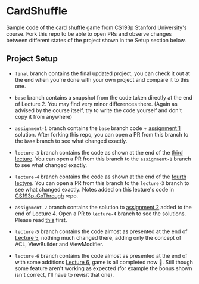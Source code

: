 # CardShuffle

Sample code of the card shuffle game from CS193p Stanford University's course. Fork this repo to be able to open PRs and observe changes between different states of the project shown in the Setup section below.

## Project Setup

- `final` branch contains the final updated project, you can check it out at the end when you're done with your own project and compare it to this one.

- `base` branch contains a snapshot from the code taken directly at the end of Lecture 2. You may find very minor differences there. (Again as advised by the course itself, try to write the code yourself and don't copy it from anywhere)

- `assignment-1` branch contains the `base` branch code + [assignment 1](https://cs193p.sites.stanford.edu/sites/g/files/sbiybj16636/files/media/file/a1.pdf) solution.
After forking this repo, you can open a PR from this branch to the `base` branch to see what changed exactly.

- `lecture-3` branch contains the code as shown at the end of the [third lecture](https://www.youtube.com/watch?v=SIYdYpPXil4&amp;list=PLpGHT1n4-mAtTj9oywMWoBx0dCGd51_yG&amp;index=3). You can open a PR from this branch to the `assignment-1` branch to see what changed exactly.

- `lecture-4` branch contains the code as shown at the end of the [fourth lectyre](https://www.youtube.com/watch?v=eHEeWzFP6O4&list=PLpGHT1n4-mAtTj9oywMWoBx0dCGd51_yG). You can open a PR from this branch to the `lecture-3` branch to see what changed exactly.
Notes added on this lecture's code in [CS193p-GoThrough](https://github.com/ATahhan/cs193p-gothrough) repo.

- `assignment-2` branch contains the solution to [assignment 2](https://cs193p.sites.stanford.edu/sites/g/files/sbiybj16636/files/media/file/a2_0.pdf) added to the end of Lecture 4. Open a PR to `lecture-4` branch to see the solutions. Please read [this](https://github.com/ATahhan/cs193p-gothrough/tree/master#assignment-2) first.

- `lecture-5` branch contains the code almost as presented at the end of [Lecture 5](https://www.youtube.com/watch?v=oDKDGCRdSHc), nothing much changed there, adding only the concept of ACL, ViewBuilder and ViewModifier.

- `lecture-6` branch contains the code almost as presented at the end of with some additions [Lecture 6](https://www.youtube.com/watch?v=3krC2c56ceQ), game is all completed now 🎉. Still though some feature aren't working as expected (for example the bonus shown isn't correct, I'll have to revisit that one).
